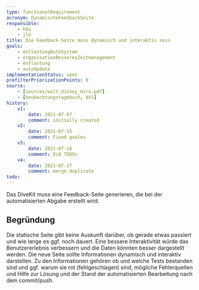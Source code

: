 ```yaml
---
type: functionalRequirement
acronym: DynamischeFeedbackSeite
responsible: 
    - hbu
    - jlü
title: Die Feedback-Seite muss dynamisch und interaktiv sein
goals: 
    - entlastungAutoSystem
    - organisationBesseresZeitmanagement
    - entlastung
    - autoUpdate
implementationStatus: open
prefilterPriorizationPoints: 0
source:
    - [sources/walt_disney_miro.pdf]
    - [beobachtungstagebuch, AV1]
history:
    v1:
        date: 2021-07-07
        comment: initially created
    v2:
        date: 2021-07-15
        comment: Fixed goales
    v3:
        date: 2021-07-16
        comment: Did TODOs
    v4:
        date: 2021-07-27
        comment: merge duplicate
todo:
---
```


Das DiveKit muss eine Feedback-Seite generieren, die bei der automatisierten Abgabe erstellt wird.

## Begründung

Die statische Seite gibt keine Auskunft darüber, ob gerade etwas passiert und wie lange es ggf. noch dauert.
Eine bessere Interaktivität würde das Benutzererlebnis verbessern und die Daten könnten besser dargestellt werden.
Die neue Seite sollte Informationen dynamisch und interaktiv darstellen. Zu den Informationen gehören
ob und welche Tests bestanden sind und ggf. warum sie rot (fehlgeschlagen) sind, mögliche Fehlerquellen und Hilfe zur Lösung und der Stand der
automatisierten Bearbeitung nach dem commit/push.
